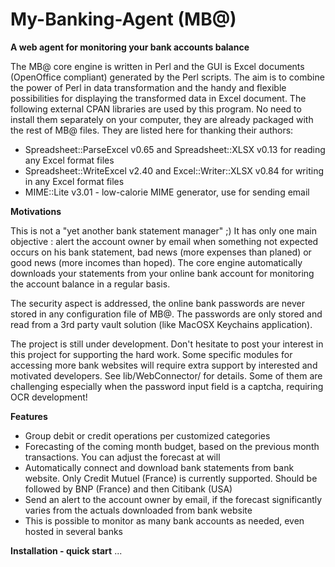 # My-Banking-Agent (MB@)

<b>A web agent for monitoring your bank accounts balance</b>

The MB@ core engine is written in Perl and the GUI is Excel documents (OpenOffice compliant) generated by the Perl scripts. The aim is to combine the power of Perl in data transformation and the handy and flexible possibilities for displaying the transformed data in Excel document.
The following external CPAN libraries are used by this program. No need to install them separately on your computer, they are already packaged with the rest of MB@ files. They are listed here for thanking their authors:
<ul>
<li>Spreadsheet::ParseExcel v0.65 and Spreadsheet::XLSX v0.13 for reading any Excel format files</li>
<li>Spreadsheet::WriteExcel v2.40 and Excel::Writer::XLSX v0.84 for writing in any Excel format files</lib>
<li>MIME::Lite v3.01 - low-calorie MIME generator, use for sending email</li>
</ul>

<b>Motivations</b><P>
This is not a "yet another bank statement manager" ;) It has only one main objective : alert the account owner by email when something not expected occurs on his bank statement, bad news (more expenses than planed) or good news (more incomes than hoped). The core engine automatically downloads your statements from your online bank account for monitoring the account balance in a regular basis.
<P>
The security aspect is addressed, the online bank passwords are never stored in any configuration file of MB@. The passwords are only stored and read from a 3rd party vault solution (like MacOSX Keychains application).
<P>
The project is still under development. Don't hesitate to post your interest in this project for supporting the hard work.
Some specific modules for accessing more bank websites will require extra support by interested and motivated developers. See lib/WebConnector/ for details. Some of them are challenging especially when the password input field is a captcha, requiring OCR development!

<b>Features</b>
<ul>
<li>Group debit or credit operations per customized categories</li>
<li>Forecasting of the coming month budget, based on the previous month transactions. You can adjust the forecast at will</li>
<li>Automatically connect and download bank statements from bank website. Only Credit Mutuel (France) is currently supported. Should be followed by BNP (France) and then Citibank (USA)</li>
<li>Send an alert to the account owner by email, if the forecast significantly varies from the actuals downloaded from bank website</li> 
<li>This is possible to monitor as many bank accounts as needed, even hosted in several banks</li>
</ul>

<b>Installation - quick start</b>
...
